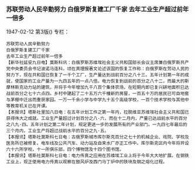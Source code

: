 ### 苏联劳动人民辛勤努力  白俄罗斯复建工厂千家  去年工业生产超过前年一倍多

1947-02-12
第3版()
专栏：

    苏联劳动人民辛勤努力
    白俄罗斯复建工厂千家
    去年工业生产超过前年一倍多
    【新华社延安九日电】莫斯科讯：白俄罗斯苏维埃社会主义共和国部长会议主席兼白俄罗斯共产党中央委员会书记波诺马连科，顷在真理报著文论述该国的恢复工作称：白俄罗斯在劳动人民的努力下，现在共和国已恢复了一千个工厂，生产量达到战前百分之八十三。五年计划第一年的成就，使国家的工业产量为一九四五年的一点八倍。电力恢复到战前的百分之八十二，而最大的斯摩林斯克动力站的建筑，并将于今年增加九千八百个集体农场，在短期内即已复兴耕地面积已达战前百分之七十六点四。乡村中建起了二十五万六千幢新的房屋，一百五十万的居民已可自地窖与茅棚中迁出而重获家园。一万一千余小学与中学九十五个高级学校，一百个技术学校与其他中等教育机关已在开课。
    【本报讯】塔斯社里加八日电：在五年计划工作之第一年内，拉脱维亚苏维埃社会主义共和国已获得伟大之成就。工业生产量超过计划百分之八·六，而在十二月内，产量已达战前水平的百分之八九·四。五年计划之第二年计划，规定更进一步的发展所有的产业部门。一九四七年最后的三个月内，工业生产将超过战前水平的百分之九·五。
    【本报讯】塔斯社莫斯科七日电：古俄罗斯城市库尔斯克百分之七十的机械企业、戏院、学校及医务所已被修复。电车线及公共汽车、动力站及自来水厂亦正工作中。库尔斯克区内今年将开设六十六所学校，十一所俱乐部，四个博物馆及十四个图书馆。
    【本报讯】塔斯社莫斯科七日电：电力传真之应用在苏维埃工业上将于今年大大地扩展。在钢铁工业上，现正使用电力传真以观察在鼓风炉及西门马丁炉中的铁块及钢之熔化过程。

